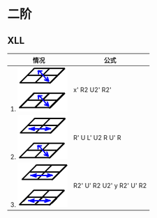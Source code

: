 # 二阶

## XLL

 情况                                      | 公式
 ----------                                | ------
1. ![](/attach/rubik/mini-cube-last-1.gif) | x' R2 U2' R2'
2. ![](/attach/rubik/mini-cube-last-2.gif) | R' U L' U2 R U' R
3. ![](/attach/rubik/mini-cube-last-3.gif) | R2' U' R2 U2' y R2' U' R2

